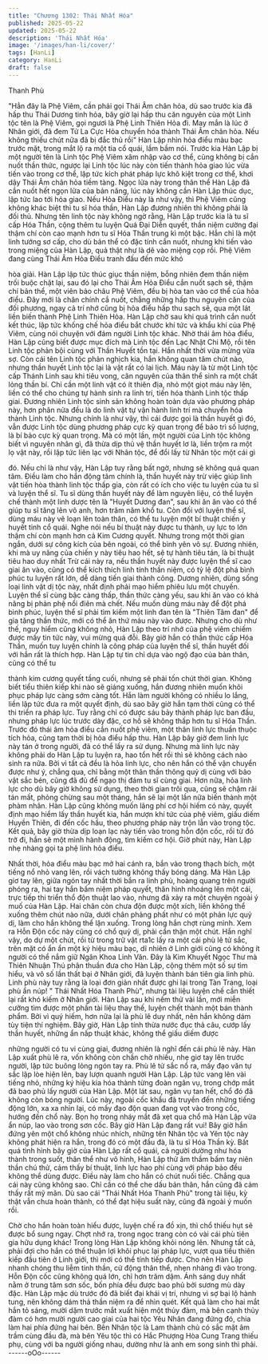 ```yaml
---
title: "Chương 1302: Thái Nhất Hóa"
published: 2025-05-22
updated: 2025-05-22
description: 'Thái Nhất Hóa'
image: '/images/han-li/cover/'
tags: [HanLi]
category: HanLi
draft: false
---
```


Thanh Phù

"Hẳn đây là Phệ Viêm, cần phải gọi Thái Âm chân hỏa, dù sao
trước kia đã hấp thu Thái Dương tinh hỏa, bây giờ lại hấp thu căn
nguyên của một Linh tộc tên là Phệ Viêm, gọi ngươi là Phệ Linh
Thiên Hỏa đi. May mắn là lúc ở Nhân giới, đã đem Tử La Cực
Hỏa chuyển hóa thành Thái Âm chân hỏa. Nếu không thiếu chút
nữa đã bị đắc thủ rồi" Hàn Lập nhìn hỏa điểu màu bạc trước mặt,
trong mắt lộ ra một tia cổ quái, lầm bầm nói.
Trước kia Hàn Lập bị một người tên là Linh tộc Phệ Viêm xâm
nhập vào cơ thể, cũng không bị cắn nuốt thần thức, ngược lại
Linh tộc lúc này còn tiến thành hỏa giao lúc vừa tiến vào trong cơ
thể, lập tức kích phát pháp lực khô kiệt trong cơ thể, khơi dậy
Thái Âm chân hỏa tiềm tàng.
Ngọc lửa này trong thân thể Hàn Lập đã cắn nuốt hết ngọn lửa
của bản năng, lúc này không cần Hàn Lập thúc dục, lập tức lao
tới hỏa giao.
Nếu Hỏa Điểu này là như vậy, thì Phệ Viêm cũng không khác biệt
thì tu sĩ hóa thần, Hàn Lập đương nhiên thì không phải là đối thủ.
Nhưng tên linh tộc này không ngờ rằng, Hàn Lập trước kia là tu sĩ
cấp Hóa Thần, cộng thêm tu luyện Quá Đại Diễn quyết, thần niệm
cường đại thậm chí còn cao mạnh hơn tu sĩ Hóa Thần trung kì
một bậc.
Hắn chỉ là một linh tướng sơ cấp, cho dù bản thể có đặc tính cắn
nuốt, nhưng khi tiến vào trong miệng của Hàn Lập, quả thật như
là dê vào miệng cọp rồi.
Phệ Viêm đang cùng Thái Âm Hỏa Điểu tranh đấu đến mức khó

hòa giải. Hàn Lập lập tức thúc giục thần niệm, bỗng nhiên đem
thần niệm trối buộc chặt lại, sau đó lại cho Thái Âm Hỏa Điểu cắn
nuốt sạch sẽ, thậm chí bản thể, một viên bảo châu Phệ Viêm, đều
bị hòa tan vào cơ thể của hỏa điểu.
Đây mới là chân chính cắ nuốt, chẳng những hấp thu nguyên căn
của đối phương, ngay cả trí nhớ cũng bị hỏa điểu hấp thu sạch
sẽ, qua một lát liền biến thành Phệ Linh Thiên Hỏa.
Hàn Lập chờ sau khi quá trình cắn nuốt kết thúc, lập tức khống
chế hỏa điểu bắt chước khí tức và khẩu khí của Phệ Viêm, cùng
nói chuyện với đám người Linh tộc khác.
Nhờ thái âm hỏa điểu, Hàn Lập cũng biết được mục đích mà Linh
tộc đến Lạc Nhật Chi Mộ, rồi tên Linh tộc phản bội cùng với Thần
Huyết tồn tại.
Hắn nhất thời vừa mừng vừa sợ.
Còn cái tên Linh tộc phản nghịch kia, hắn không quan tâm chút
nào, nhưng thần huyết Linh tộc lại là vật rất có lai lịch.
Máu này là từ một Linh tộc cấp Thánh Linh sau khi tiêu vong, căn
nguyên của thân thể sinh ra một chất lỏng thần bí.
Chỉ cần một linh vật có ít thiên địa, nhỏ một giọt máu này lên, liền
có thể cho chúng tự hành sinh ra linh trí, tiến hóa thành Linh tộc
thấp giai.
Đương nhiên Linh tộc sinh sản không hoàn toàn dựa vào phương
pháp này, hơn phân nửa đều là do linh vật tự vận hành linh trí mà
chuyển hóa thành Linh tộc.
Nhưng chính là như vậy, thì cái được gọi là thần huyết gì đó, vẫn
được Linh tộc dùng phương pháp cực kỳ quan trọng để bảo trì số
lượng, là bí bảo cực kỳ quan trọng.
Mà có một lần, một người của Linh tộc không biết vì nguyên nhân
gì, đã thừa dịp thủ vệ thần huyết lơ là, liền trộm ra một lọ vật này,
rồi lập tức liên lạc với Nhân tộc, để đổi lấy từ Nhân tộc một cái gì

đó.
Nếu chỉ là như vậy, Hàn Lập tuy rằng bất ngờ, nhưng sẽ không
quá quan tâm. Điều làm cho hắn động tâm chính là, thần huyết
này trừ việc giúp linh vật tiến hòa thành linh tộc thấp gia, còn rất
có ích cho việc tu luyện của tu sĩ và luyện thể sĩ.
Tu sĩ dùng thần huyết này để làm nguyên liệu, có thể luyện chế
thành một linh dược tên là "Huyết Dương đan", sau khi ăn ăn vào
có thể giúp tu sĩ tăng lên vô anh, hơn trăm năm khổ tu. Còn đối
với luyện thể sĩ, dùng máu này vẽ loạn lên toàn thân, có thể tu
luyện một bí thuật chiến y huyết tinh cổ quái.
Nghe nói nếu bí thuật này được tu thành, uy lực to lớn thậm chí
còn mạnh hơn cả Kim Cương quyết. Nhưng trong một thời gian
ngắn, dưới sự công kích của bên ngoài, có thể bình yên vô sự.
Đương nhiên, khi mà uy năng của chiến y này tiêu hao hết, sẽ tự
hành tiêu tán, là bí thuật tiêu hao duy nhất
Trừ cái này ra, nếu thần huyết này được luyện thể sĩ cao giai ăn
vào, cũng có thể kích thích linh tính thần niệm, có tỷ lệ đột phá
bình phúc tu luyện rất lớn, dễ dàng tiến giai thành công.
Dương nhiên, dùng sống loại linh vật dị tộc này, nhất định phải
mạo hiểm phiêu lưu một chuyến.
Luyện thể sĩ cùng bậc càng thấp, thần thức càng yếu, sau khi ăn
vào có khả năng bị phản phệ nổi điên mà chết. Nếu muốn dùng
máu này để đột phá bình phúc, luyện thể sĩ phải tìm kiếm một linh
đan tên là "Thiên Tâm đan" để gia tăng thần thức, mới có thể ăn
thứ máu này vào được.
Nhưng cho dù như thế, nguy hiểm cũng không nhỏ, Hàn Lập theo
trí nhớ của phệ viêm chiếm được mấy tin tức này, vui mừng quá
đỗi. Bây giờ hắn có thần thức cấp Hóa Thần, muốn tuy luyện
chính là công pháp của luyện thể sĩ, thần huyết đối với hắn rất là
thích hợp.
Hàn Lập tự tin chỉ dựa vào ngộ đạo của bản thân, cũng có thể tu

thành kim cương quyết tầng cuối, nhưng sẽ phải tốn chút thời
gian.
Không biết tiểu thiên kiếp khi nào sẽ giáng xuống, hắn đương
nhiên muốn khôi phục pháp lực càng sớm càng tốt.
Hắn làm người không có nhiều lo lắng, liền lập tức đưa ra một
quyết định, dù sao bây giờ hắn tạm thời cũng có thể thi triển ra
pháp lực.
Tuy rằng chỉ có được sáu bảy thành pháp lực ban đầu, nhưng
pháp lực lúc trước dày đặc, cơ hồ sẽ không thấp hơn tu sĩ Hóa
Thần.
Trước đó thái âm hỏa điểu cắn nuốt phệ viêm, một thân linh lực
thuần thuộc tích hỏa, cũng tạm thời bị hỏa điểu hấp thu.
Hàn Lập bây giờ đem linh lực này tán ở trong người, đã có thể lấy
ra sử dụng.
Nhưng mà linh lực này không phải do Hàn Lập tu luyện ra, hao
tổn hết rồi thì sẽ không cách nào sinh ra nữa. Bởi vì tất cả đều là
hỏa linh lực, cho nên hắn có thể vận chuyển được như ý, chẳng
qua, chỉ bằng một thân thần thông quỷ dị cùng với bảo vật sắc
bén, cũng đã đủ để ngạo thị đám tu sĩ cùng giai.
Hơn nữa, hỏa linh lực cho dù bây giờ không sử dụng, theo thời
gian trôi qua, cũng sẽ chậm rãi tán mất, phỏng chừng sau một
tháng, hắn sẽ lại một lần nữa biến thành một phàm nhân.
Hàn Lập cũng không muốn lãng phí cơ hội hiếm có này, quyết
định mạo hiểm lấy thần huyết kia, hắn mượn khí tức của phệ
viêm, giấu diếm Huyền Thiên, đi đến cốc hầu, theo phương pháp
này trộn lẫn vào trong tộc.
Kết quả, bây giờ thừa dịp loạn lạc này tiến vào trong hỗn độn cốc,
rồi từ đó trở đi, hắn sẽ một mình hành động, tìm kiếm cơ hội.
Giờ phút này, Hàn Lập nhẹ nhàng gọi ta phệ linh hỏa điểu.

Nhất thời, hỏa điểu màu bạc mở hai cánh ra, bắn vào trong thạch
bích, một tiếng nổ nhỏ vang lên, rồi vách tường không thấy bóng
dáng.
Mà Hàn Lập giơ tay lên, giữa ngón tay nhất thời bắn ra linh phù,
hoàng quang trên người phóng ra, hai tay hắn bấm niệm pháp
quyết, thân hình nhoáng lên một cái, trực tiếp thi triển thổ độn
thuật lao vào, nhưng đã xảy ra một chuyện ngoài ý muố của Hàn
Lập.
Hai chân còn chưa độn được một xích, liền không thể xuống thêm
chút nào nữa, dưới chân phảng phất như có một phản lực quỷ dị,
làm cho hắn không thể lặn xuống.
Trong lòng hắn chợt rùng mình.
Xem ra Hỗn Độn cốc này cũng có chổ quỷ dị, phải cẩn thận một
chút.
Hắn nghĩ vậy, do dự một chút, rồi từ trong trữ vật rta1c lấy ra một
cái phù lê tử sắc, trên mặt có ẩn ẩn một ký hiệu màu bạc, dĩ nhiên
ở Linh giới cũng có không ít người có thể nắm giữ Ngân Khoa
Linh Văn.
Đây là Kim Khuyết Ngọc Thư mà Thiên Nhuận Thú phân thuần
đưa cho Hàn Lập, cộng thêm một số sự tìm hiểu, và vô số lần thất
bại ở Nhân giới, đã luyện thành bán tiên gia linh phù.
Linh phù này tuy rằng là loại đơn giản nhất được ghi lại trong Tàn
Trang, loại phù ẩn núp! " Thái Nhất Hóa Thanh Phù", nhưng tài
liệu luyện chế cần thiết lại rất khó kiếm ở Nhân giới.
Hàn Lập sau khi nếm thử vài lần, mới miễn cưỡng tìm được một
phần tài liệu thay thế, luyện chết thành một bán thành phẩm.
Bởi vì quý hiếm, hơn nữa lại là phù lê duy nhất, nên hắn không
dám tùy tiện thí nghiệm.
Bây giờ, Hàn Lập tính thừa nước đục thả câu, cướp lấy thần
huyết, những ẩn nấp thuật khác, không thể giấu diếm được

những người có tu vi cùng giai, đương nhiên là nghĩ đến cái phù
lê này.
Hàn Lập xuất phù lê ra, vốn không còn chần chờ nhiều, nhẹ giơ
tay lên trước người, lập tức buông lỏng ngón tay ra.
Phù lê tử sắc nổ ra, mấy đạo văn tự sắc lập lòe hiện lên, bay lượn
quanh người Hàn Lập.
Lập tức vang lên vài tiếng nhỏ, những ký hiệu kia hóa thành từng
đoàn ngân vụ, trong chớp mắt đã bao phủ lấy ngưởi của Hàn
Lập.
Một lát sau, ngân vụ tan hết, chổ đó đã không còn bóng người.
Lúc này, ngoài cốc khẩu đã truyền đến những tiếng động lớn, xa
xa nhìn lại, có mấy đạo độn quan đang vọt vào trong cốc, hướng
đến chổ này.
Bọn họ trong nháy mắt đã xẹt qua chổ mà Hàn Lập vừa ẩn núp,
lao vào trong sơn cốc. Bây giờ Hàn Lập đang rất vui! Bây giờ hắn
đứng yên một chổ không nhúc nhích, những tên Nhân tộc và Yên
tộc này không phát hiện ra hắn, trong đó có một đầu đà, là tu sĩ
Hóa Thần kỳ. Bất quá tình hình bây giờ của Hàn Lập rất cổ quái,
cả người dường như hóa thành trong suốt, thân thể như vô hình,
Hàn Lập thử âm thầm bấm tay niên thần chú thử, cảm thấy bí
thuật, linh lực hao phí cùng với pháp bảo đều không thể dùng
được.
Điều này làm cho hắn có chút nuối tiếc.
Chẳng qua cái này cũng không sao.
Chỉ cần có thể che dấu bản thân, hắn cũng đã cảm thấy rất mỹ
mãn.
Dù sao cái "Thái Nhất Hóa Thanh Phù" trong tài liệu, kỳ thật vẫn
chưa hoàn thành, có thể đạt hiệu suất này, cũng đã ngoài ý muốn
rồi.

Chờ cho hắn hoàn toàn hiểu được, luyện chế ra đồ xịn, thì chổ
thiếu hụt sẽ được bổ sung ngay.
Chợt nhớ ra, trong ngọc trang còn có vài cái phù tiên gia hữu
dụng khác! Trong lòng Hàn Lập không khỏi nóng lên.
Nhưng tất cả, phải đợi cho hắn có thể thuận lợi khôi phục lại pháp
lực, vượt qua tiểu thiên kiếp đầu tiên ở Linh giới, thì mới có thể
tính tiếp được.
Cho nên Hàn Lập nhanh chóng thu liễm tinh thần, cử động thân
thể, nhẹn nhàng đi vào trong. Hỗn Độn cốc cũng không quá lớn,
chỉ hơn trăm dậm. Ánh sáng duy nhất nằm ở trung tâm sơn sốc,
bốn phía đều được bao phủ bởi sương mù dày đặc. Hàn Lập mặc
dù trước đó đã biết đại khái vị trí, nhưng vì sợ bại lộ hành tung,
nên không dám thả thần niệm ra để nhìn quét.
Kết quả làm cho hai mắt hắn tỏ sáng, mười dặm trước mắt xuất
hiện một thủy đàm, mà bên cạnh thủy đàm có hơn mười người
cao giai của hai tộc Yêu Nhân đang đứng đó, chia làm hai phía
đứng hai bên.
Bên Nhân tộc là Lam thành chủ có sắc mặt âm trầm cùng đầu đà,
mà bên Yêu tộc thì có Hắc Phượng Hòa Cung Trang thiếu phụ,
cùng với ba người giống nhau, dường như là anh em song sinh
thì phải.
------oOo------
